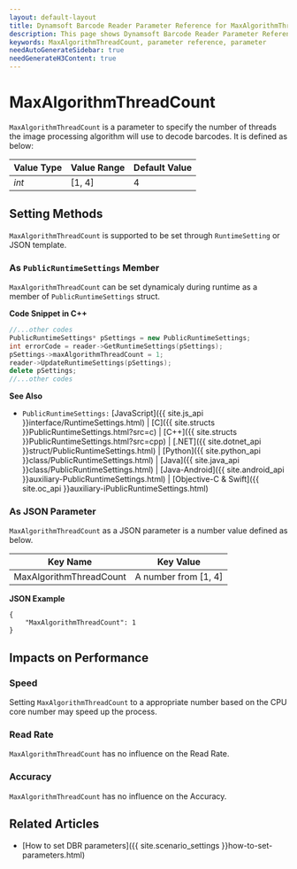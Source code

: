 ```yaml
---
layout: default-layout
title: Dynamsoft Barcode Reader Parameter Reference for MaxAlgorithmThreadCount
description: This page shows Dynamsoft Barcode Reader Parameter Reference for MaxAlgorithmThreadCount.
keywords: MaxAlgorithmThreadCount, parameter reference, parameter
needAutoGenerateSidebar: true
needGenerateH3Content: true
---
```



# MaxAlgorithmThreadCount 

`MaxAlgorithmThreadCount` is a parameter to specify the number of threads the image processing algorithm will use to decode barcodes. It is defined as below:

| Value Type | Value Range | Default Value |
| ---------- | ----------- | ------------- |
| *int* | [1, 4] | 4 |

    
## Setting Methods
`MaxAlgorithmThreadCount` is supported to be set through `RuntimeSetting` or JSON template.

### As `PublicRuntimeSettings` Member
`MaxAlgorithmThreadCount` can be set dynamicaly during runtime as a member of `PublicRuntimeSettings` struct.


**Code Snippet in C++**
```cpp
//...other codes
PublicRuntimeSettings* pSettings = new PublicRuntimeSettings;
int errorCode = reader->GetRuntimeSettings(pSettings);
pSettings->maxAlgorithmThreadCount = 1;
reader->UpdateRuntimeSettings(pSettings);
delete pSettings;
//...other codes
```


**See Also**      
- `PublicRuntimeSettings:` [JavaScript]({{ site.js_api }}interface/RuntimeSettings.html) \| [C]({{ site.structs }}PublicRuntimeSettings.html?src=c) \| [C++]({{ site.structs }}PublicRuntimeSettings.html?src=cpp) \| [.NET]({{ site.dotnet_api }}struct/PublicRuntimeSettings.html) \| [Python]({{ site.python_api }}class/PublicRuntimeSettings.html) \| [Java]({{ site.java_api }}class/PublicRuntimeSettings.html) \| [Java-Android]({{ site.android_api }}auxiliary-PublicRuntimeSettings.html) \| [Objective-C & Swift]({{ site.oc_api }}auxiliary-iPublicRuntimeSettings.html)


### As JSON Parameter
`MaxAlgorithmThreadCount` as a JSON parameter is a number value defined as below.   

| Key Name | Key Value |
| -------- | --------- |
| MaxAlgorithmThreadCount | A number from [1, 4] |


**JSON Example**   
```
{
    "MaxAlgorithmThreadCount": 1
}
```


## Impacts on Performance
### Speed
Setting `MaxAlgorithmThreadCount` to a appropriate number based on the CPU core number may speed up the process.

### Read Rate
`MaxAlgorithmThreadCount` has no influence on the Read Rate.

### Accuracy
`MaxAlgorithmThreadCount` has no influence on the Accuracy.

## Related Articles
- [How to set DBR parameters]({{ site.scenario_settings }}how-to-set-parameters.html)